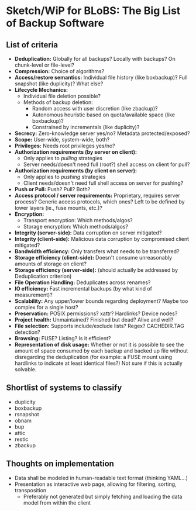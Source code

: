 # Sketch/WiP for BLoBS: The Big List of Backup Software

## List of criteria

* **Deduplication:** Globally for all backups? Locally with backups? On chunk-level or file-level?
* **Compression:** Choice of algorithms?
* **Access/restore semantics:** Individual file history (like boxbackup)? Full snapshot (like duplicity)? What else?
* **Lifecycle Mechanics:**
  * Individual file deletion possible?
  * Methods of backup deletion:
    * Random access with user discretion (like zbackup)?
    * Autonomous heuristic based on quota/available space (like boxbackup)?
    * Constrained by incrementals (like duplicity)?
* **Secrecy:** Zero-knowledge server yes/no? Metadata protected/exposed?
* **Scope:** User-wide, system-wide, both?
* **Privileges:** Needs root privileges yes/no?
* **Authorization requirements (by server on client):**
  * Only applies to *pulling* strategies
  * Server needs/doesn't need full (root?) shell access on client for pull?
* **Authorization requirements (by client on server):**
  * Only applies to *pushing* strategies
  * Client needs/doesn't need full shell access on server for pushing?
* **Push or Pull:** Push? Pull? Both?
* **Access protocol / server requirements:** Proprietary, requires server process? Generic access protocols, which ones? Left to be defined by lower layers (ie., fuse mounts, etc.)?
* **Encryption:**
  * Transport encryption: Which methods/algos?
  * Storage encryption: Which methods/algos?
* **Integrity (server-side):** Data corruption on server mitigated?
* **Integrity (client-side):** Malicious data corruption by compromised client mitigated?
* **Bandwidth efficiency:** Only transfers what needs to be transferred?
* **Storage efficiency (client-side):** Doesn't consume unreasonably amounts of storage on client?
* **Storage efficiency (server-side):** (should actually be addressed by Deduplication criterion)
* **File Operation Handling:** Deduplicates across renames?
* **IO efficiency:** Fast incremental backups (by what kind of measurement)?
* **Scalability:** Any upper/lower bounds regarding deployment? Maybe too complex for a single host?
* **Preservation:** POSIX permissions? xattr? Hardlinks? Device nodes?
* **Project health:** Unmaintained? Finished but dead? Alive and well?
* **File selection:** Supports include/exclude lists? Regex? CACHEDIR.TAG detection?
* **Browsing:** FUSE? Listing? Is it efficient?
* **Representation of disk usage:** Whether or not it is possible to see the amount of space consumed by each backup and backed up file without disregarding the deduplication (for example: a FUSE mount using hardlinks to indicate at least identical files?) Not sure if this is actually solvable.

## Shortlist of systems to classify

* duplicity
* boxbackup
* rsnapshot
* obnam
* bup
* attic
* restic
* zbackup

## Thoughts on implementation 

* Data shall be modeled in human-readable text format (thinking YAML…)
* Presentation as interactive web page, allowing for filtering, sorting, transposition
  * Preferably not generated but simply fetching and loading the data model from within the client

